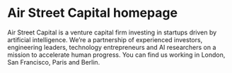 # Air Street Capital homepage
Air Street Capital is a venture capital firm investing in startups driven by artificial intelligence. We’re a partnership of experienced investors, engineering leaders, technology entrepreneurs and AI researchers on a mission to accelerate human progress. You can find us working in London, San Francisco, Paris and Berlin.
